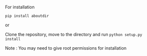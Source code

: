 For installation 

`pip install aboutdir`

or

Clone the repository, move to the directory and run
`python setup.py install`

Note : You may need to give root permissions for installation